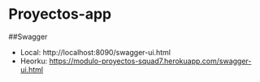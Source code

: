 # Proyectos-app

##Swagger

- Local: http://localhost:8090/swagger-ui.html
- Heorku: https://modulo-proyectos-squad7.herokuapp.com/swagger-ui.html
